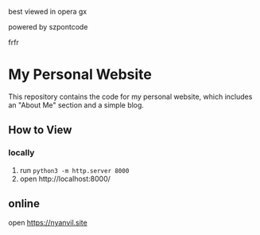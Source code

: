 best viewed in opera gx

powered by szpontcode

frfr

# My Personal Website

This repository contains the code for my personal website, which includes an "About Me" section and a simple blog.

## How to View

### locally

1. run `python3 -m http.server 8000`
2. open http://localhost:8000/

## online

open https://nyanvil.site